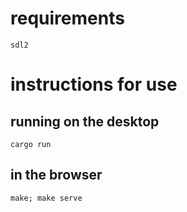 # requirements

```
sdl2
```

# instructions for use

## running on the desktop

`cargo run`

## in the browser

`make; make serve`
